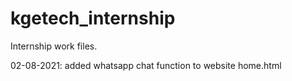 # kgetech_internship
Internship work files. 

02-08-2021: added whatsapp chat function to website home.html
